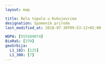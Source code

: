 ```yaml
---
layout: map

title: Bela topola u Kukujevcima
designation: Spomenik prirode
last_modified_at: 2018-07-30T09:53:12+02:00

WDPA: [555589074]
BioRaS: [370]
geoSrbija:
  L1_182: [125]
  L1_300: [7]
---
```

